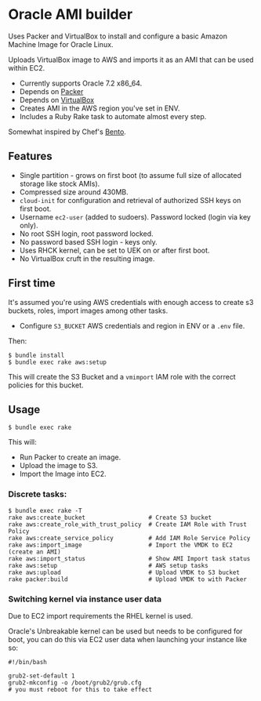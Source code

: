 # Oracle AMI builder

Uses Packer and VirtualBox to install and configure a basic Amazon Machine Image for Oracle Linux.

Uploads VirtualBox image to AWS and imports it as an AMI that can be used within EC2.

* Currently supports Oracle 7.2 x86_64.
* Depends on [Packer](http://packer.io)
* Depends on [VirtualBox](http://virtualbox.org)
* Creates AMI in the AWS region you've set in ENV.
* Includes a Ruby Rake task to automate almost every step.

Somewhat inspired by Chef's [Bento](https://github.com/chef/bento).

## Features

* Single partition - grows on first boot (to assume full size of allocated storage like stock AMIs).
* Compressed size around 430MB.
* `cloud-init` for configuration and retrieval of authorized SSH keys on first boot.
* Username `ec2-user` (added to sudoers). Password locked (login via key only).
* No root SSH login, root password locked.
* No password based SSH login - keys only.
* Uses RHCK kernel, can be set to UEK on or after first boot.
* No VirtualBox cruft in the resulting image.


## First time

It's assumed you're using AWS credentials with enough access to create s3 buckets, roles, import images among other tasks.

* Configure `S3_BUCKET` AWS credentials and region in ENV or a `.env` file.

Then:

```shell
$ bundle install
$ bundle exec rake aws:setup
```

This will create the S3 Bucket and a `vmimport` IAM role with the correct policies for this bucket.

## Usage

```shell
$ bundle exec rake
```

This will:
* Run Packer to create an image.
* Upload the image to S3.
* Import the Image into EC2.


### Discrete tasks:

```shell
$ bundle exec rake -T
rake aws:create_bucket                  # Create S3 bucket
rake aws:create_role_with_trust_policy  # Create IAM Role with Trust Policy
rake aws:create_service_policy          # Add IAM Role Service Policy
rake aws:import_image                   # Import the VMDK to EC2 (create an AMI)
rake aws:import_status                  # Show AMI Import task status
rake aws:setup                          # AWS setup tasks
rake aws:upload                         # Upload VMDK to S3 bucket
rake packer:build                       # Upload VMDK to with Packer
```

### Switching kernel via instance user data

Due to EC2 import requirements the RHEL kernel is used.

Oracle's Unbreakable kernel can be used but needs to be configured for boot, you can do this via EC2 user data when launching your instance like so:

```shell
#!/bin/bash

grub2-set-default 1
grub2-mkconfig -o /boot/grub2/grub.cfg
# you must reboot for this to take effect
```
